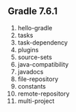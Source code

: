 ## Gradle 7.6.1

1. hello-gradle
2. tasks
3. task-dependency
4. plugins
5. source-sets
6. java-compatibility
7. javadocs
8. file-repository
9. constants
10. remote-repository
11. multi-project
